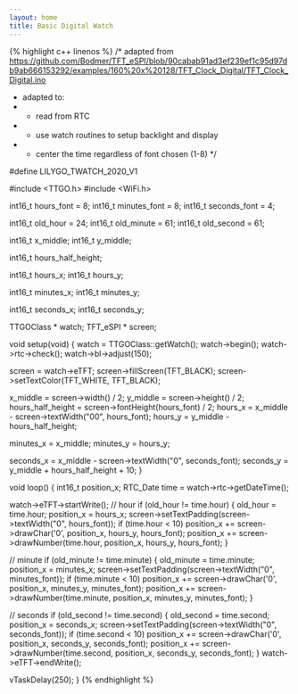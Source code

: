 ```yaml
---
layout: home
title: Basic Digital Watch
---
```


{% highlight c++ linenos %}
/* adapted from https://github.com/Bodmer/TFT_eSPI/blob/90cabab91ad3ef239ef1c95d97db9ab666153292/examples/160%20x%20128/TFT_Clock_Digital/TFT_Clock_Digital.ino
 * adapted to:
 * - read from RTC
 * - use watch routines to setup backlight and display
 * - center the time regardless of font chosen (1-8)
 */

#define LILYGO_TWATCH_2020_V1

#include <TTGO.h>
#include <WiFi.h>

int16_t hours_font = 8;
int16_t minutes_font = 8;
int16_t seconds_font = 4;

int16_t old_hour = 24;
int16_t old_minute = 61;
int16_t old_second = 61;

int16_t x_middle;
int16_t y_middle;

int16_t hours_half_height;

int16_t hours_x;
int16_t hours_y;

int16_t minutes_x;
int16_t minutes_y;

int16_t seconds_x;
int16_t seconds_y;

TTGOClass * watch;
TFT_eSPI * screen;

void setup(void) {
  watch = TTGOClass::getWatch();
  watch->begin();
  watch->rtc->check();
  watch->bl->adjust(150);

  screen = watch->eTFT;
  screen->fillScreen(TFT_BLACK);
  screen->setTextColor(TFT_WHITE, TFT_BLACK);

  x_middle = screen->width() / 2;
  y_middle = screen->height() / 2;
  hours_half_height = screen->fontHeight(hours_font) / 2;
  hours_x = x_middle - screen->textWidth("00", hours_font);
  hours_y = y_middle - hours_half_height;

  minutes_x = x_middle;
  minutes_y = hours_y;

  seconds_x = x_middle - screen->textWidth("0", seconds_font);
  seconds_y = y_middle + hours_half_height + 10;
}

void loop() {
  int16_t position_x;
  RTC_Date time = watch->rtc->getDateTime();

  watch->eTFT->startWrite();
  // hour
  if (old_hour != time.hour) {
    old_hour = time.hour;
    position_x = hours_x;
    screen->setTextPadding(screen->textWidth("0", hours_font));
    if (time.hour < 10) position_x += screen->drawChar('0', position_x, hours_y, hours_font);
    position_x += screen->drawNumber(time.hour, position_x, hours_y, hours_font);
  }

  // minute
  if (old_minute != time.minute) {
    old_minute = time.minute;
    position_x = minutes_x;
    screen->setTextPadding(screen->textWidth("0", minutes_font));
    if (time.minute < 10) position_x += screen->drawChar('0', position_x, minutes_y, minutes_font);
    position_x += screen->drawNumber(time.minute, position_x, minutes_y, minutes_font);
  }

  // seconds
  if (old_second != time.second) {
    old_second = time.second;
    position_x = seconds_x;
    screen->setTextPadding(screen->textWidth("0", seconds_font));
    if (time.second < 10) position_x += screen->drawChar('0', position_x, seconds_y, seconds_font);
    position_x += screen->drawNumber(time.second, position_x, seconds_y, seconds_font);
  }
  watch->eTFT->endWrite();

  vTaskDelay(250);
}
{% endhighlight %}
